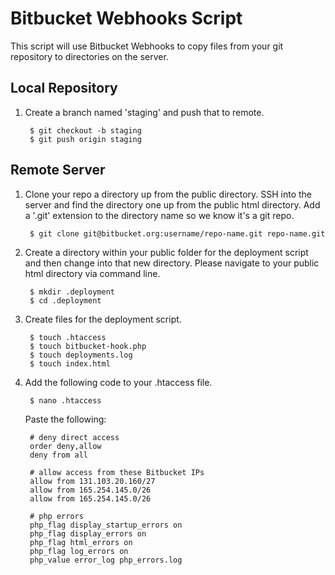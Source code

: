 # Bitbucket Webhooks Script

This script will use Bitbucket Webhooks to copy files from your git repository to directories on the server.

## Local Repository

1. Create a branch named 'staging' and push that to remote.

        $ git checkout -b staging
        $ git push origin staging

## Remote Server

1. Clone your repo a directory up from the public directory. SSH into the server and find the directory one up from the public html directory. Add a '.git' extension to the directory name so we know it's a git repo.

        $ git clone git@bitbucket.org:username/repo-name.git repo-name.git

2. Create a directory within your public folder for the deployment script and then change into that new directory. Please navigate to your public html directory via command line.

        $ mkdir .deployment
        $ cd .deployment

3. Create files for the deployment script.

        $ touch .htaccess
        $ touch bitbucket-hook.php
        $ touch deployments.log
        $ touch index.html

4. Add the following code to your .htaccess file.

        $ nano .htaccess

    Paste the following:

        # deny direct access
        order deny,allow
        deny from all

        # allow access from these Bitbucket IPs
        allow from 131.103.20.160/27
        allow from 165.254.145.0/26
        allow from 165.254.145.0/26

        # php errors
        php_flag display_startup_errors on
        php_flag display_errors on
        php_flag html_errors on
        php_flag log_errors on
        php_value error_log php_errors.log



